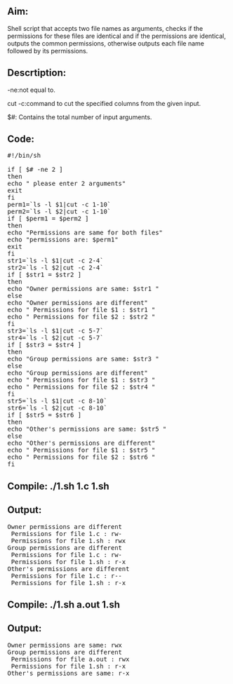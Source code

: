 ## Aim:
Shell script that accepts two file names as arguments, checks if the permissions for these files are identical and if the permissions are identical, outputs the common permissions, otherwise outputs each file name followed by its permissions.

## Descrtiption:
<p>-ne:not equal to.</p>
<p>cut -c:command to cut the specified columns from the given input.</p>
<p> $#: Contains the total number of input arguments.</p>

## Code:
<pre>#!/bin/sh

if [ $# -ne 2 ]
then
echo " please enter 2 arguments"
exit
fi
perm1=`ls -l $1|cut -c 1-10`
perm2=`ls -l $2|cut -c 1-10`
if [ $perm1 = $perm2 ]
then
echo "Permissions are same for both files"
echo "permissions are: $perm1"
exit
fi
str1=`ls -l $1|cut -c 2-4`
str2=`ls -l $2|cut -c 2-4`
if [ $str1 = $str2 ]
then
echo "Owner permissions are same: $str1 "
else
echo "Owner permissions are different"
echo " Permissions for file $1 : $str1 "
echo " Permissions for file $2 : $str2 "
fi 
str3=`ls -l $1|cut -c 5-7`
str4=`ls -l $2|cut -c 5-7`
if [ $str3 = $str4 ]
then
echo "Group permissions are same: $str3 "
else
echo "Group permissions are different"
echo " Permissions for file $1 : $str3 "
echo " Permissions for file $2 : $str4 "
fi 
str5=`ls -l $1|cut -c 8-10`
str6=`ls -l $2|cut -c 8-10`
if [ $str5 = $str6 ]
then
echo "Other's permissions are same: $str5 "
else
echo "Other's permissions are different"
echo " Permissions for file $1 : $str5 "
echo " Permissions for file $2 : $str6 "
fi 
</pre> 
## Compile: ./1.sh 1.c 1.sh


## Output:
<pre>Owner permissions are different
 Permissions for file 1.c : rw- 
 Permissions for file 1.sh : rwx 
Group permissions are different
 Permissions for file 1.c : rw- 
 Permissions for file 1.sh : r-x 
Other's permissions are different
 Permissions for file 1.c : r-- 
 Permissions for file 1.sh : r-x
</pre>

## Compile: ./1.sh a.out 1.sh
## Output:
<pre>Owner permissions are same: rwx 
Group permissions are different
 Permissions for file a.out : rwx 
 Permissions for file 1.sh : r-x 
Other's permissions are same: r-x</pre>  